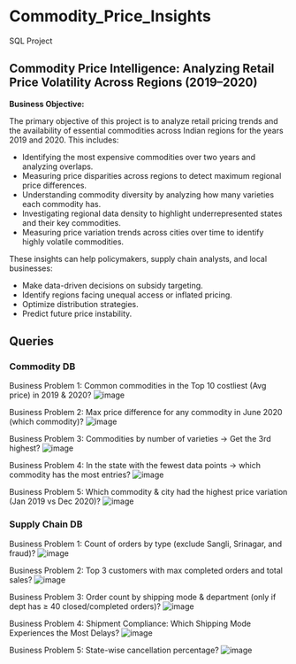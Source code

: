 # Commodity_Price_Insights
SQL Project

## Commodity Price Intelligence: Analyzing Retail Price Volatility Across Regions (2019–2020) 

**Business Objective:**

The primary objective of this project is to analyze retail pricing trends and the availability of essential commodities across Indian regions for the years 2019 and 2020. This includes:

* Identifying the most expensive commodities over two years and analyzing overlaps.
* Measuring price disparities across regions to detect maximum regional price differences.
* Understanding commodity diversity by analyzing how many varieties each commodity has.
* Investigating regional data density to highlight underrepresented states and their key commodities.
* Measuring price variation trends across cities over time to identify highly volatile commodities.

These insights can help policymakers, supply chain analysts, and local businesses:

* Make data-driven decisions on subsidy targeting.
* Identify regions facing unequal access or inflated pricing.
* Optimize distribution strategies.
* Predict future price instability.

## Queries 
### Commodity DB
Business Problem 1: Common commodities in the Top 10 costliest (Avg price) in 2019 & 2020? 
![image](https://github.com/user-attachments/assets/7d952a62-9ea4-4549-975d-0db738608340)

Business Problem 2: Max price difference for any commodity in June 2020 (which commodity)?
![image](https://github.com/user-attachments/assets/992f4efe-b117-4075-b64f-622148264d39)

Business Problem 3: Commodities by number of varieties → Get the 3rd highest?
![image](https://github.com/user-attachments/assets/295b78cf-facf-49f0-a9e9-ccd70deae88a)

Business Problem 4: In the state with the fewest data points → which commodity has the most entries?
![image](https://github.com/user-attachments/assets/a24a1dcc-12dd-4585-b7e8-feb823fdb126)

Business Problem 5: Which commodity & city had the highest price variation (Jan 2019 vs Dec 2020)?
![image](https://github.com/user-attachments/assets/2ee6981f-2123-4417-b819-b92fd157c3c4)

### Supply Chain DB
Business Problem 1: Count of orders by type (exclude Sangli, Srinagar, and fraud)? 
![image](https://github.com/user-attachments/assets/50470498-a297-4da4-96ac-fb446ad0d1c1)

Business Problem 2: Top 3 customers with max completed orders and total sales?
![image](https://github.com/user-attachments/assets/27df82c8-3fd1-4dfd-9f2f-3601296e4546)

Business Problem 3: Order count by shipping mode & department (only if dept has ≥ 40 closed/completed orders)? 
![image](https://github.com/user-attachments/assets/2abcf469-a7c9-4a36-aea2-6ce379bb5cf2)

Business Problem 4: Shipment Compliance: Which Shipping Mode Experiences the Most Delays?
![image](https://github.com/user-attachments/assets/0215c2a4-95b9-43d7-a9c3-7b26ae271ac1)

Business Problem 5: State-wise cancellation percentage?
![image](https://github.com/user-attachments/assets/3228d4b4-331e-44c8-b57d-07629c5c799d)


